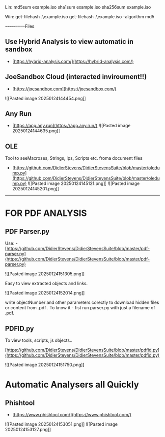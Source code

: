 Lin:
md5sum example.iso
sha1sum example.iso
sha256sum example.iso

Win:
get-filehash .\example.iso
get-filehash .\example.iso -algorithm md5

----------Files

## Use Hybrid Analysis to view automatic in sandbox
- [https://hybrid-analysis.com/](https://hybrid-analysis.com/)

## JoeSandbox Cloud (interacted inviroument!!)
- [https://joesandbox.com](https://joesandbox.com/)

![[Pasted image 20250124144454.png]]

## Any Run
- [https://app.any.run](https://app.any.run/)
![[Pasted image 20250124144635.png]]

## OLE

Tool to seeMacroses, Strings, Ips, Scripts etc. froma document files
- [https://github.com/DidierStevens/DidierStevensSuite/blob/master/oledump.py](https://github.com/DidierStevens/DidierStevensSuite/blob/master/oledump.py)
![[Pasted image 20250124145121.png]]
![[Pasted image 20250124145201.png]]

------------
# FOR PDF ANALYSIS

## PDF Parser.py

Use: - [https://github.com/DidierStevens/DidierStevensSuite/blob/master/pdf-parser.py](https://github.com/DidierStevens/DidierStevensSuite/blob/master/pdf-parser.py)

![[Pasted image 20250124151305.png]]

Easy to view extracted objects and links.

![[Pasted image 20250124152014.png]]

write objectNumber and other parameters corectly to download hidden files or content from .pdf . To know it - fist run parser.py with just a filename of .pdf.
## PDFID.py

To view tools, scripts, js objects..

[https://github.com/DidierStevens/DidierStevensSuite/blob/master/pdfid.py](https://github.com/DidierStevens/DidierStevensSuite/blob/master/pdfid.py)

![[Pasted image 20250124151750.png]]

# Automatic Analysers all Quickly

## Phishtool

- [https://www.phishtool.com/](https://www.phishtool.com/)

![[Pasted image 20250124153051.png]]
![[Pasted image 20250124153127.png]]